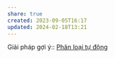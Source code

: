 ```yaml
---
share: true
created: 2023-09-05T16:17
updated: 2024-02-18T13:21
---
```

Giải pháp gợi ý:: [Phân loại tự động](../Gi%E1%BA%A3i%20ph%C3%A1p/Ph%C3%A2n%20lo%E1%BA%A1i%20t%E1%BB%B1%20%C4%91%E1%BB%99ng.md) 
